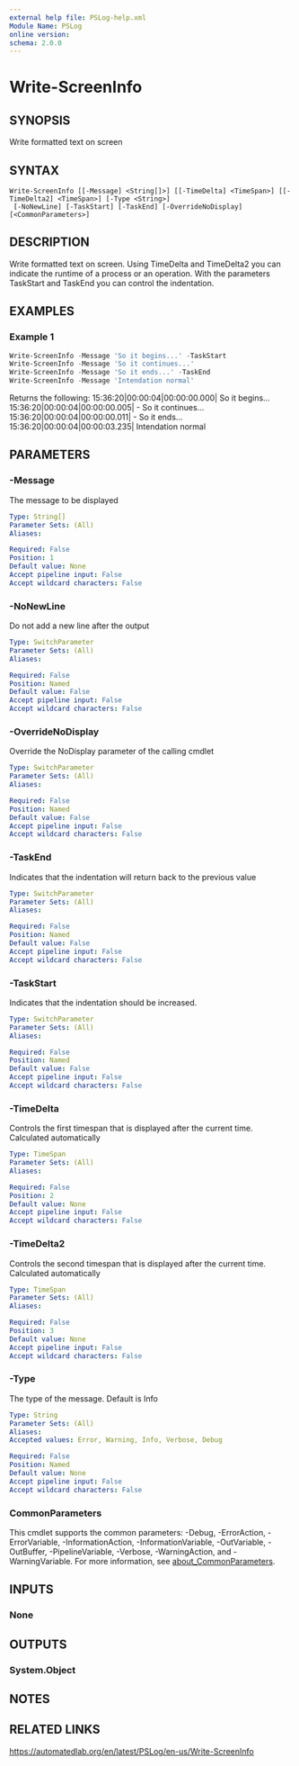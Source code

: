 ```yaml
---
external help file: PSLog-help.xml
Module Name: PSLog
online version:
schema: 2.0.0
---
```


# Write-ScreenInfo

## SYNOPSIS
Write formatted text on screen

## SYNTAX

```
Write-ScreenInfo [[-Message] <String[]>] [[-TimeDelta] <TimeSpan>] [[-TimeDelta2] <TimeSpan>] [-Type <String>]
 [-NoNewLine] [-TaskStart] [-TaskEnd] [-OverrideNoDisplay] [<CommonParameters>]
```

## DESCRIPTION
Write formatted text on screen.
Using TimeDelta and TimeDelta2 you can indicate the runtime of a process or an operation.
With the parameters TaskStart and TaskEnd you can control the indentation.

## EXAMPLES

### Example 1
```powershell
Write-ScreenInfo -Message 'So it begins...' -TaskStart
Write-ScreenInfo -Message 'So it continues...'
Write-ScreenInfo -Message 'So it ends...' -TaskEnd
Write-ScreenInfo -Message 'Intendation normal'
```

Returns the following:
15:36:20|00:00:04|00:00:00.000| So it begins...
15:36:20|00:00:04|00:00:00.005| - So it continues...
15:36:20|00:00:04|00:00:00.011| - So it ends...
15:36:20|00:00:04|00:00:03.235| Intendation normal

## PARAMETERS

### -Message
The message to be displayed

```yaml
Type: String[]
Parameter Sets: (All)
Aliases:

Required: False
Position: 1
Default value: None
Accept pipeline input: False
Accept wildcard characters: False
```

### -NoNewLine
Do not add a new line after the output

```yaml
Type: SwitchParameter
Parameter Sets: (All)
Aliases:

Required: False
Position: Named
Default value: False
Accept pipeline input: False
Accept wildcard characters: False
```

### -OverrideNoDisplay
Override the NoDisplay parameter of the calling cmdlet

```yaml
Type: SwitchParameter
Parameter Sets: (All)
Aliases:

Required: False
Position: Named
Default value: False
Accept pipeline input: False
Accept wildcard characters: False
```

### -TaskEnd
Indicates that the indentation will return back to the previous value

```yaml
Type: SwitchParameter
Parameter Sets: (All)
Aliases:

Required: False
Position: Named
Default value: False
Accept pipeline input: False
Accept wildcard characters: False
```

### -TaskStart
Indicates that the indentation should be increased.

```yaml
Type: SwitchParameter
Parameter Sets: (All)
Aliases:

Required: False
Position: Named
Default value: False
Accept pipeline input: False
Accept wildcard characters: False
```

### -TimeDelta
Controls the first timespan that is displayed after the current time.
Calculated automatically

```yaml
Type: TimeSpan
Parameter Sets: (All)
Aliases:

Required: False
Position: 2
Default value: None
Accept pipeline input: False
Accept wildcard characters: False
```

### -TimeDelta2
Controls the second timespan that is displayed after the current time.
Calculated automatically

```yaml
Type: TimeSpan
Parameter Sets: (All)
Aliases:

Required: False
Position: 3
Default value: None
Accept pipeline input: False
Accept wildcard characters: False
```

### -Type
The type of the message.
Default is Info

```yaml
Type: String
Parameter Sets: (All)
Aliases:
Accepted values: Error, Warning, Info, Verbose, Debug

Required: False
Position: Named
Default value: None
Accept pipeline input: False
Accept wildcard characters: False
```

### CommonParameters
This cmdlet supports the common parameters: -Debug, -ErrorAction, -ErrorVariable, -InformationAction, -InformationVariable, -OutVariable, -OutBuffer, -PipelineVariable, -Verbose, -WarningAction, and -WarningVariable. For more information, see [about_CommonParameters](http://go.microsoft.com/fwlink/?LinkID=113216).

## INPUTS

### None
## OUTPUTS

### System.Object
## NOTES

## RELATED LINKS
https://automatedlab.org/en/latest/PSLog/en-us/Write-ScreenInfo
